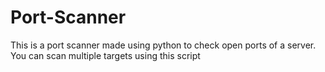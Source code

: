 # Port-Scanner
This is a port scanner made using python to check open ports of a server.
You can scan multiple targets using this script
